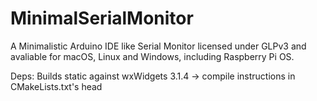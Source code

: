 # MinimalSerialMonitor

A Minimalistic Arduino IDE like Serial Monitor licensed under GLPv3 and avaliable for macOS, Linux and Windows, including Raspberry Pi OS.

Deps:
  Builds static against wxWidgets 3.1.4 -> compile instructions in CMakeLists.txt's head
